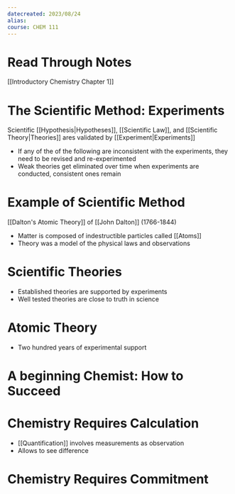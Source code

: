 ```yaml
---
datecreated: 2023/08/24
alias: 
course: CHEM 111
---
```

# Read Through Notes
[[Introductory Chemistry Chapter 1]]

# The Scientific Method: Experiments

Scientific [[Hypothesis|Hypotheses]], [[Scientific Law]], and [[Scientific Theory|Theories]] ares validated by [[Experiment|Experiments]]

- If any of the of the following are inconsistent with the experiments, they need to be revised and re-experimented
- Weak theories get eliminated over time when experiments are conducted, consistent ones remain

# Example of Scientific Method

[[Dalton's Atomic Theory]] of [[John Dalton]] (1766-1844)

- Matter is composed of indestructible particles called [[Atoms]]
- Theory was a model of the physical laws and observations

# Scientific Theories

- Established theories are supported by experiments
- Well tested theories are close to truth in science

# Atomic Theory

- Two hundred years of experimental support

# A beginning Chemist: How to Succeed

# Chemistry Requires Calculation

- [[Quantification]] involves measurements as observation
- Allows to see difference

# Chemistry Requires Commitment

